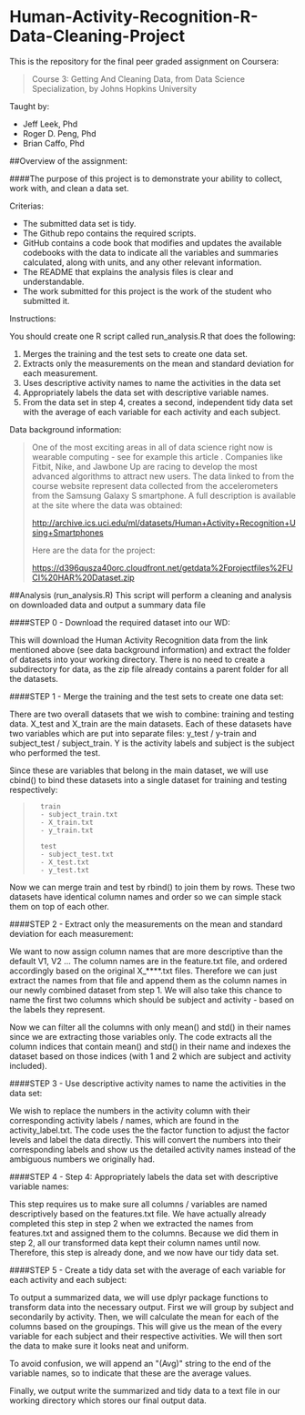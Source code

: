 # Human-Activity-Recognition-R-Data-Cleaning-Project

This is the repository for the final peer graded assignment on Coursera:

> Course 3: Getting And Cleaning Data, 
> from Data Science Specialization, 
> by Johns Hopkins University

Taught by: 
 
  - Jeff Leek, Phd 
  - Roger D. Peng, Phd
  - Brian Caffo, Phd
  
  
##Overview of the assignment:

####The purpose of this project is to demonstrate your ability to collect, work with, and clean a data set.


Criterias: 

- The submitted data set is tidy.
- The Github repo contains the required scripts.
- GitHub contains a code book that modifies and updates the available codebooks with the data to indicate all the variables and summaries calculated, along with units, and any other relevant information.
- The README that explains the analysis files is clear and understandable.
- The work submitted for this project is the work of the student who submitted it.




Instructions: 

You should create one R script called run_analysis.R that does the following:

1. Merges the training and the test sets to create one data set. 
2. Extracts only the measurements on the mean and standard deviation for
each measurement. 
3. Uses descriptive activity names to name the activities in the data set 
4. Appropriately labels the data set with descriptive variable names. 
5. From the data set in step 4, creates a second, independent tidy data set
with the average of each variable for each activity and each subject. 


Data background information:

>One of the most exciting areas in all of data science right now is wearable computing - see for example this article . Companies like Fitbit, Nike, and Jawbone Up are racing to develop the most advanced algorithms to attract new users. The data linked to from the course website represent data collected from the accelerometers from the Samsung Galaxy S smartphone. A full description is available at the site where the data was obtained:
>
>http://archive.ics.uci.edu/ml/datasets/Human+Activity+Recognition+Using+Smartphones
>
>Here are the data for the project:
>
>https://d396qusza40orc.cloudfront.net/getdata%2Fprojectfiles%2FUCI%20HAR%20Dataset.zip


##Analysis (run_analysis.R)
This script will perform a cleaning and analysis on downloaded data and output a summary data file


####STEP 0 - Download the required dataset into our WD:

This will download the Human Activity Recognition data from the link mentioned above (see data background information) and extract the folder of datasets into your working directory. There is no need to create a subdirectory for data, as the zip file already contains a parent folder for all the datasets.


####STEP 1 - Merge the training and the test sets to create one data set: 

There are two overall datasets that we wish to combine: training and testing data. X_test and X_train are the main datasets. Each of these datasets have two variables which are put into separate files: y_test / y-train and subject_test / subject_train. Y is the activity labels and subject is the subject who performed the test. 

Since these are variables that belong in the main dataset, we will use cbind() to bind these datasets into a single dataset for training and testing respectively:

>       train
>       - subject_train.txt 
>       - X_train.txt 
>       - y_train.txt 
>
>       test
>       - subject_test.txt 
>       - X_test.txt 
>       - y_test.txt 

Now we can merge train and test by rbind() to join them by rows. These two datasets have identical column names and order so we can simple stack them on top of each other. 



####STEP 2 - Extract only the measurements on the mean and standard deviation for each measurement:

We want to now assign column names that are more descriptive than the default V1, V2 ...
The column names are in the feature.txt file, and ordered accordingly based on the original X_****.txt files. Therefore we can just extract the names from that file and append them as the column names in our newly combined dataset from step 1. We will also take this chance to name the first two columns which should be subject and activity - based on the labels they represent.

Now we can filter all the columns with only mean() and std() in their names since we are extracting those variables only. The code extracts all the column indices that contain mean() and std() in their name and indexes the dataset based on those indices (with 1 and 2 which are subject and activity included).


####STEP 3 - Use descriptive activity names to name the activities in the data set:

We wish to replace the numbers in the activity column with their corresponding activity labels / names, which are found in the activity_label.txt. The code uses the the factor function to adjust the factor levels and label the data directly. This will convert the numbers into their corresponding labels and show us the detailed activity names instead of the ambiguous numbers we originally had. 


####STEP 4 - Step 4: Appropriately labels the data set with descriptive variable names:

This step requires us to make sure all columns / variables are named descriptively based on the features.txt file. We have actually already completed this step in step 2 when we extracted the names from features.txt and assigned them to the columns. Because we did them in step 2, all our transformed data kept their column names until now. Therefore, this step is already done, and we now have our tidy data set. 


####STEP 5 - Create a tidy data set with the average of each variable for each activity and each subject:

To output a summarized data, we will use dplyr package functions to transform data into the necessary output. 
First we will group by subject and secondarily by activity. Then, we will calculate the mean for each of the columns based on the groupings. This will give us the mean of the every variable for each subject and their respective activities. We will then sort the data to make sure it looks neat and uniform.

To avoid confusion, we will append an "(Avg)" string to the end of the variable names, so to indicate that these are the average values. 

Finally, we output write the summarized and tidy data to a text file in our working directory which stores our final output data.


